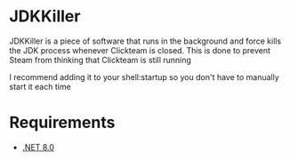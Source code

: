 # JDKKiller
JDKKiller is a piece of software that runs in the background and force kills the JDK process whenever Clickteam is closed. This is done to prevent Steam from thinking that Clickteam is still running

I recommend adding it to your shell:startup so you don't have to manually start it each time

# Requirements
- [.NET 8.0](https://dotnet.microsoft.com/en-us/download/dotnet/8.0)
